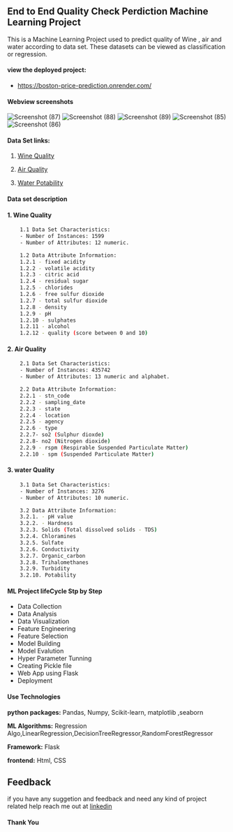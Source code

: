## End to End Quality Check Perdiction Machine Learning Project 
This is a Machine Learning Project used to predict quality of Wine , air and water according to data set. These datasets can be viewed as classification or regression.

#### view the deployed project:
- https://boston-price-prediction.onrender.com/

#### Webview screenshots
![Screenshot (87)](https://github.com/KaushalSalvatore/qualities-check/assets/50286592/0b556ecc-b3cc-4ba8-a646-521e361dbd5f)
![Screenshot (88)](https://github.com/KaushalSalvatore/qualities-check/assets/50286592/7cb856d4-b67d-4b78-971e-1dd3468366c6)
![Screenshot (89)](https://github.com/KaushalSalvatore/qualities-check/assets/50286592/5d7302e4-0167-4f9b-9a1f-2c4efc0a93d0)
![Screenshot (85)](https://github.com/KaushalSalvatore/qualities-check/assets/50286592/8e0bab9d-9377-48f1-a22c-78086254acdd)
![Screenshot (86)](https://github.com/KaushalSalvatore/qualities-check/assets/50286592/57947089-c3ba-4a9c-ac11-651fb0d4a3ed)


#### Data Set links:
1. [Wine Quality](https://www.kaggle.com/datasets/uciml/red-wine-quality-cortez-et-al-2009)

2. [Air Quality](https://www.kaggle.com/code/hamedetezadi/air-quality-prediction)

3. [Water Potability](https://www.kaggle.com/datasets/adityakadiwal/water-potability)


#### Data set description
#### 1. Wine Quality
```bash
    1.1 Data Set Characteristics:
    - Number of Instances: 1599 
    - Number of Attributes: 12 numeric.

```
```bash
    1.2 Data Attribute Information:
    1.2.1 - fixed acidity
    1.2.2 - volatile acidity
    1.2.3 - citric acid
    1.2.4 - residual sugar
    1.2.5 - chlorides
    1.2.6 - free sulfur dioxide
    1.2.7 - total sulfur dioxide
    1.2.8 - density
    1.2.9 - pH
    1.2.10 - sulphates
    1.2.11 - alcohol
    1.2.12 - quality (score between 0 and 10)

```

#### 2. Air Quality
```bash
    2.1 Data Set Characteristics:
    - Number of Instances: 435742
    - Number of Attributes: 13 numeric and alphabet.

```
```bash
    2.2 Data Attribute Information:
    2.2.1 - stn_code
    2.2.2 - sampling_date
    2.2.3 - state
    2.2.4 - location
    2.2.5 - agency
    2.2.6 - type
    2.2.7- so2 (Sulphur dioxde)   
    2.2.8- no2 (Nitrogen dioxide)
    2.2.9 - rspm (Respirable Suspended Particulate Matter)
    2.2.10 - spm (Suspended Particulate Matter)

```

#### 3. water Quality
```bash
    3.1 Data Set Characteristics:
    - Number of Instances: 3276
    - Number of Attributes: 10 numeric.

```
```bash
    3.2 Data Attribute Information:
    3.2.1. - pH value
    3.2.2. - Hardness
    3.2.3. Solids (Total dissolved solids - TDS)
    3.2.4. Chloramines
    3.2.5. Sulfate
    3.2.6. Conductivity
    3.2.7. Organic_carbon
    3.2.8. Trihalomethanes
    3.2.9. Turbidity
    3.2.10. Potability
```

#### ML Project lifeCycle Stp by Step

- Data Collection
- Data Analysis
- Data Visualization
- Feature Engineering
- Feature Selection
- Model Building
- Model Evalution
- Hyper Parameter Tunning
- Creating Pickle file
- Web App using Flask
- Deployment

#### Use Technologies

**python packages:** Pandas, Numpy, Scikit-learn, matplotlib ,seaborn

**ML Algorithms:** Regression Algo,LinearRegression,DecisionTreeRegressor,RandomForestRegressor
 
**Framework:** Flask

**frontend:** Html, CSS


## Feedback

if you have any suggetion and feedback and need any kind of project related help reach me out at
[linkedin](https://www.linkedin.com/in/kaushal-pandey-067898165/)

#### Thank You 

